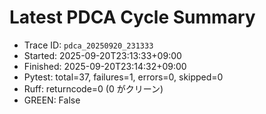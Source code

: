 # Latest PDCA Cycle Summary

- Trace ID: `pdca_20250920_231333`
- Started: 2025-09-20T23:13:33+09:00
- Finished: 2025-09-20T23:14:32+09:00
- Pytest: total=37, failures=1, errors=0, skipped=0
- Ruff: returncode=0 (0 がクリーン)
- GREEN: False
